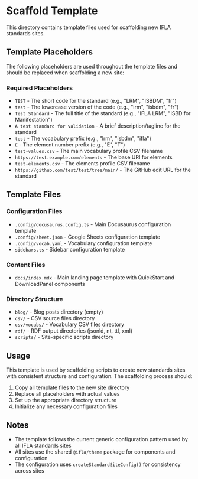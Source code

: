 # Scaffold Template

This directory contains template files used for scaffolding new IFLA standards sites.

## Template Placeholders

The following placeholders are used throughout the template files and should be replaced when scaffolding a new site:

### Required Placeholders

- `TEST` - The short code for the standard (e.g., "LRM", "ISBDM", "fr")
- `test` - The lowercase version of the code (e.g., "lrm", "isbdm", "fr")
- `Test Standard` - The full title of the standard (e.g., "IFLA LRM", "ISBD for Manifestation")
- `A test standard for validation` - A brief description/tagline for the standard
- `test` - The vocabulary prefix (e.g., "lrm", "isbdm", "ifla")
- `E` - The element number prefix (e.g., "E", "T")
- `test-values.csv` - The main vocabulary profile CSV filename
- `https://test.example.com/elements` - The base URI for elements
- `test-elements.csv` - The elements profile CSV filename
- `https://github.com/test/test/tree/main/` - The GitHub edit URL for the standard

## Template Files

### Configuration Files

- `.config/docusaurus.config.ts` - Main Docusaurus configuration template
- `.config/sheet.json` - Google Sheets configuration template
- `.config/vocab.yaml` - Vocabulary configuration template
- `sidebars.ts` - Sidebar configuration template

### Content Files

- `docs/index.mdx` - Main landing page template with QuickStart and DownloadPanel components

### Directory Structure

- `blog/` - Blog posts directory (empty)
- `csv/` - CSV source files directory
- `csv/vocabs/` - Vocabulary CSV files directory
- `rdf/` - RDF output directories (jsonld, nt, ttl, xml)
- `scripts/` - Site-specific scripts directory

## Usage

This template is used by scaffolding scripts to create new standards sites with consistent structure and configuration. The scaffolding process should:

1. Copy all template files to the new site directory
2. Replace all placeholders with actual values
3. Set up the appropriate directory structure
4. Initialize any necessary configuration files

## Notes

- The template follows the current generic configuration pattern used by all IFLA standards sites
- All sites use the shared `@ifla/theme` package for components and configuration
- The configuration uses `createStandardSiteConfig()` for consistency across sites
